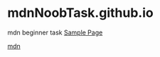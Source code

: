 # mdnNoobTask.github.io
mdn beginner task
[Sample Page](https://fe11d56.github.io/mdnNoobTask/)

[mdn](https://developer.mozilla.org/en-US/docs/Learn)
